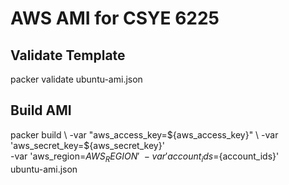 # AWS AMI for CSYE 6225


## Validate Template
packer validate ubuntu-ami.json


## Build AMI

packer build \ 
	-var "aws_access_key=${aws_access_key}" \
	-var 'aws_secret_key=${aws_secret_key}' \
      	-var 'aws_region=${AWS_REGION}' \
       	-var 'account_ids=${account_ids}' \
       ubuntu-ami.json
